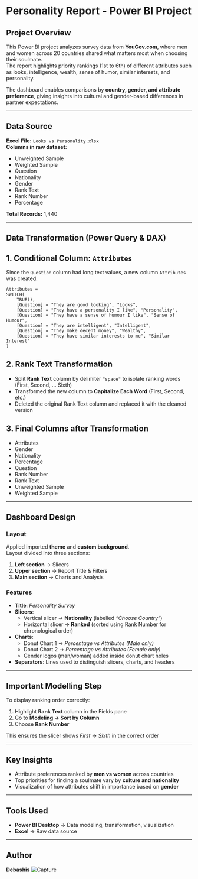 # Personality Report - Power BI Project

## Project Overview
This Power BI project analyzes survey data from **YouGov.com**, where men and women across 20 countries shared what matters most when choosing their soulmate.  
The report highlights priority rankings (1st to 6th) of different attributes such as looks, intelligence, wealth, sense of humor, similar interests, and personality.  

The dashboard enables comparisons by **country, gender, and attribute preference**, giving insights into cultural and gender-based differences in partner expectations.

---

## Data Source
**Excel File:** `Looks vs Personality.xlsx`  
**Columns in raw dataset:**
- Unweighted Sample  
- Weighted Sample  
- Question  
- Nationality  
- Gender  
- Rank Text  
- Rank Number  
- Percentage  

**Total Records:** 1,440  

---

## Data Transformation (Power Query & DAX)

## 1. Conditional Column: `Attributes`
Since the `Question` column had long text values, a new column `Attributes` was created:  

```DAX
Attributes = 
SWITCH(
    TRUE(),
    [Question] = "They are good looking", "Looks",
    [Question] = "They have a personality I like", "Personality",
    [Question] = "They have a sense of humour I like", "Sense of Humour",
    [Question] = "They are intelligent", "Intelligent",
    [Question] = "They make decent money", "Wealthy",
    [Question] = "They have similar interests to me", "Similar Interest"
)
```

## 2. Rank Text Transformation
- Split **Rank Text** column by delimiter `"space"` to isolate ranking words (First, Second, … Sixth)  
- Transformed the new column to **Capitalize Each Word** (First, Second, etc.)  
- Deleted the original Rank Text column and replaced it with the cleaned version  

## 3. Final Columns after Transformation
- Attributes  
- Gender  
- Nationality  
- Percentage  
- Question  
- Rank Number  
- Rank Text  
- Unweighted Sample  
- Weighted Sample  

---

## Dashboard Design

### Layout
Applied imported **theme** and **custom background**.  
Layout divided into three sections:
1. **Left section** → Slicers  
2. **Upper section** → Report Title & Filters  
3. **Main section** → Charts and Analysis  

### Features
- **Title**: *Personality Survey*  
- **Slicers**:
  - Vertical slicer → **Nationality** (labelled *“Choose Country”*)  
  - Horizontal slicer → **Ranked** (sorted using Rank Number for chronological order)  
- **Charts**:
  - Donut Chart 1 → *Percentage vs Attributes (Male only)*  
  - Donut Chart 2 → *Percentage vs Attributes (Female only)*  
  - Gender logos (man/woman) added inside donut chart holes  
- **Separators**: Lines used to distinguish slicers, charts, and headers  

---

## Important Modelling Step
To display ranking order correctly:
1. Highlight **Rank Text** column in the Fields pane  
2. Go to **Modeling → Sort by Column**  
3. Choose **Rank Number**  

This ensures the slicer shows *First → Sixth* in the correct order  

---

## Key Insights
- Attribute preferences ranked by **men vs women** across countries  
- Top priorities for finding a soulmate vary by **culture and nationality**  
- Visualization of how attributes shift in importance based on **gender**  

---

## Tools Used
- **Power BI Desktop** → Data modeling, transformation, visualization  
- **Excel** → Raw data source  

---

## Author
**Debashis**
![Capture](https://github.com/user-attachments/assets/0030823d-7a58-40fc-b281-4c0956206751)

